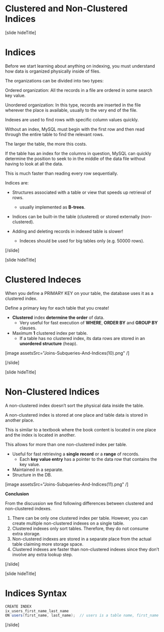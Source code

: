 # Clustered and Non-Clustered Indices

[slide hideTitle]

# Indices

Before we start learning about anything on indexing, you must understand how data is organized physically inside of files.

The organizations can be divided into two types:

Ordered organization: All the records in a file are ordered in some search key value.

Unordered organization: In this type, records are inserted in the file wherever the place is available, usually to the very end of the file.

Indexes are used to find rows with specific column values quickly.

Without an index, MySQL must begin with the first row and then read through the entire table to find the relevant rows.

The larger the table, the more this costs. 

If the table has an index for the columns in question, MySQL can quickly determine the position to seek to in the middle of the data file without having to look at all the data.

This is much faster than reading every row sequentially.

Indices are:

- Structures associated with a table or view that speeds up retrieval of rows.
  - usually implemented as **B-trees**.
- Indices can be built-in the table (clustered) or stored externally (non-clustered).

- Adding and deleting records in indexed table is slower!
  - Indeces should be used for big tables only (e.g. 50000 rows).

[/slide]

[slide hideTitle]

# Clustered Indeces

When you define a PRIMARY KEY on your table, the database uses it as a clustered index.

Define a primary key for each table that you create!

- **Clustered** index **determine the order** of data.
  - Very useful for fast execution of **WHERE**, **ORDER BY** and **GROUP BY** clauses.
- Maximum **1** clustered index per table.
  - If a table has no clustered index, its data rows are stored in an **unordered structure** (heap).

[image assetsSrc="Joins-Subqueries-And-Indices(10).png" /]

[/slide]

[slide hideTitle]

# Non-Clustered Indices

A non-clustered index doesn’t sort the physical data inside the table.

A non-clustered index is stored at one place and table data is stored in another place.

This is similar to a textbook where the book content is located in one place and the index is located in another.

This allows for more than one non-clustered index per table.

- Useful for fast retrieving a **single record** or a **range** of records.
  - Each **key value entry** has a pointer to the data row that contains the key value.
- Maintained in a separate.
- Structure in the DB.

[image assetsSrc="Joins-Subqueries-And-Indices(11).png" /]

**Conclusion**

From the discussion we find following differences between clustered and non-clustered indexes.

1. There can be only one clustered index per table. However, you can create multiple non-clustered indexes on a single table.
2. Clustered indexes only sort tables. Therefore, they do not consume extra storage.
3. Non-clustered indexes are stored in a separate place from the actual table claiming more storage space.
4. Clustered indexes are faster than non-clustered indexes since they don’t involve any extra lookup step.

[/slide]

[slide hideTitle]

# Indices Syntax

```Java
CREATE INDEX
ix_users_first_name_last_name
ON users(first_name, last_name);  // users is a table name, first_name and last_name are column names
```

[/slide]
